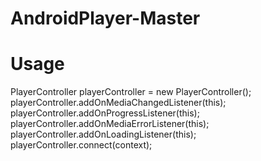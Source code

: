 # AndroidPlayer-Master

# Usage
  PlayerController playerController = new PlayerController();
  playerController.addOnMediaChangedListener(this);
  playerController.addOnProgressListener(this);
  playerController.addOnMediaErrorListener(this);
  playerController.addOnLoadingListener(this);
  playerController.connect(context);

